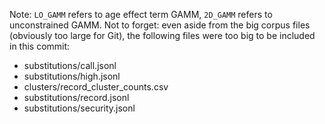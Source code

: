Note: `LO_GAMM` refers to age effect term GAMM, `2D_GAMM` refers to unconstrained GAMM.
Not to forget: even aside from the big corpus files (obviously too large for Git), the following files were too big to be included in this commit:
- substitutions/call.jsonl
- substitutions/high.jsonl
- clusters/record_cluster_counts.csv
- substitutions/record.jsonl
- substitutions/security.jsonl  
